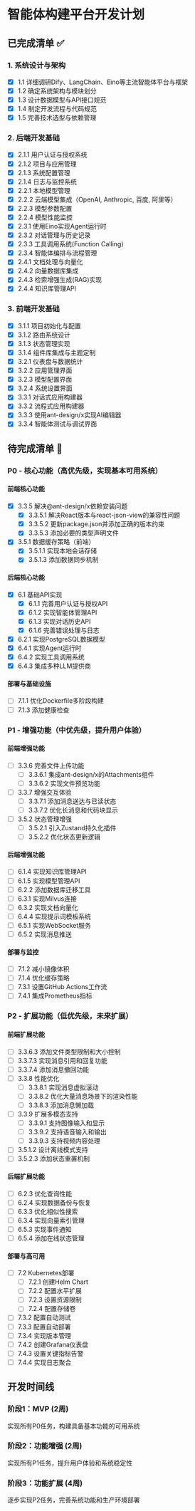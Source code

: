 # 智能体构建平台开发计划

## 已完成清单 ✅

### 1. 系统设计与架构
- [x] 1.1 详细调研Dify、LangChain、Eino等主流智能体平台与框架
- [x] 1.2 确定系统架构与模块划分
- [x] 1.3 设计数据模型与API接口规范
- [x] 1.4 制定开发流程与代码规范
- [x] 1.5 完善技术选型与依赖管理

### 2. 后端开发基础
- [x] 2.1.1 用户认证与授权系统
- [x] 2.1.2 项目与应用管理
- [x] 2.1.3 系统配置管理
- [x] 2.1.4 日志与监控系统
- [x] 2.2.1 本地模型管理
- [x] 2.2.2 云端模型集成（OpenAI, Anthropic, 百度, 阿里等）
- [x] 2.2.3 模型参数配置
- [x] 2.2.4 模型性能监控
- [x] 2.3.1 使用Eino实现Agent运行时
- [x] 2.3.2 对话管理与历史记录
- [x] 2.3.3 工具调用系统(Function Calling)
- [x] 2.3.4 智能体编排与流程管理
- [x] 2.4.1 文档处理与向量化
- [x] 2.4.2 向量数据库集成
- [x] 2.4.3 检索增强生成(RAG)实现
- [x] 2.4.4 知识库管理API

### 3. 前端开发基础
- [x] 3.1.1 项目初始化与配置
- [x] 3.1.2 路由系统设计
- [x] 3.1.3 状态管理实现
- [x] 3.1.4 组件库集成与主题定制
- [x] 3.2.1 仪表盘与数据统计
- [x] 3.2.2 应用管理界面
- [x] 3.2.3 模型配置界面
- [x] 3.2.4 系统设置界面
- [x] 3.3.1 对话式应用构建器
- [x] 3.3.2 流程式应用构建器
- [x] 3.3.3 使用ant-design/x实现AI编辑器
- [x] 3.3.4 智能体测试与调试界面

## 待完成清单 🚀

### P0 - 核心功能（高优先级，实现基本可用系统）

#### 前端核心功能
- [x] 3.3.5 解决@ant-design/x依赖安装问题
  - [x] 3.3.5.1 解决React版本与react-json-view的兼容性问题
  - [x] 3.3.5.2 更新package.json并添加正确的版本约束
  - [x] 3.3.5.3 添加必要的类型声明文件
- [x] 3.5.1 数据缓存策略（前端）
  - [x] 3.5.1.1 实现本地会话存储
  - [x] 3.5.1.3 添加数据同步机制

#### 后端核心功能
- [x] 6.1 基础API实现
  - [x] 6.1.1 完善用户认证与授权API
  - [x] 6.1.2 实现智能体管理API
  - [x] 6.1.3 实现对话历史API
  - [x] 6.1.6 完善错误处理与日志
- [x] 6.2.1 实现PostgreSQL数据模型
- [x] 6.4.1 实现Agent运行时
- [x] 6.4.2 实现工具调用系统
- [x] 6.4.3 集成多种LLM提供商

#### 部署与基础设施
- [ ] 7.1.1 优化Dockerfile多阶段构建
- [ ] 7.1.3 添加健康检查

### P1 - 增强功能（中优先级，提升用户体验）

#### 前端增强功能
- [ ] 3.3.6 完善文件上传功能
  - [ ] 3.3.6.1 集成ant-design/x的Attachments组件
  - [ ] 3.3.6.2 实现文件预览功能
- [ ] 3.3.7 增强交互体验
  - [ ] 3.3.7.1 添加消息送达与已读状态
  - [ ] 3.3.7.2 优化长消息和代码块显示
- [ ] 3.5.2 状态管理增强
  - [ ] 3.5.2.1 引入Zustand持久化插件
  - [ ] 3.5.2.2 优化状态更新逻辑

#### 后端增强功能
- [ ] 6.1.4 实现知识库管理API
- [ ] 6.1.5 实现模型管理API
- [ ] 6.2.2 添加数据库迁移工具
- [ ] 6.3.1 实现Milvus连接
- [ ] 6.3.2 实现文档向量化
- [ ] 6.4.4 实现提示词模板系统
- [ ] 6.5.1 实现WebSocket服务
- [ ] 6.5.2 实现消息推送

#### 部署与监控
- [ ] 7.1.2 减小镜像体积
- [ ] 7.1.4 优化缓存策略
- [ ] 7.3.1 设置GitHub Actions工作流
- [ ] 7.4.1 集成Prometheus指标

### P2 - 扩展功能（低优先级，未来扩展）

#### 前端扩展功能
- [ ] 3.3.6.3 添加文件类型限制和大小控制
- [ ] 3.3.7.3 实现消息引用和回复功能
- [ ] 3.3.7.4 添加消息撤回功能
- [ ] 3.3.8 性能优化
  - [ ] 3.3.8.1 实现消息虚拟滚动
  - [ ] 3.3.8.2 优化大量消息场景下的渲染性能
  - [ ] 3.3.8.3 添加消息懒加载
- [ ] 3.3.9 扩展多模态支持
  - [ ] 3.3.9.1 支持图像输入和显示
  - [ ] 3.3.9.2 支持语音输入和输出
  - [ ] 3.3.9.3 支持视频内容处理
- [ ] 3.5.1.2 设计离线模式支持
- [ ] 3.5.2.3 添加状态重置机制

#### 后端扩展功能
- [ ] 6.2.3 优化查询性能
- [ ] 6.2.4 实现数据备份与恢复
- [ ] 6.3.3 优化相似性搜索
- [ ] 6.3.4 实现向量索引管理
- [ ] 6.5.3 实现事件通知
- [ ] 6.5.4 添加在线状态管理

#### 部署与高可用
- [ ] 7.2 Kubernetes部署
  - [ ] 7.2.1 创建Helm Chart
  - [ ] 7.2.2 配置水平扩展
  - [ ] 7.2.3 设置资源限制
  - [ ] 7.2.4 配置存储卷
- [ ] 7.3.2 配置自动测试
- [ ] 7.3.3 配置自动部署
- [ ] 7.3.4 实现版本管理
- [ ] 7.4.2 创建Grafana仪表盘
- [ ] 7.4.3 设置关键指标告警
- [ ] 7.4.4 实现日志聚合

## 开发时间线

### 阶段1：MVP (2周)
实现所有P0任务，构建具备基本功能的可用系统

### 阶段2：功能增强 (2周)
实现所有P1任务，提升用户体验和系统稳定性

### 阶段3：功能扩展 (4周)
逐步实现P2任务，完善系统功能和生产环境部署 